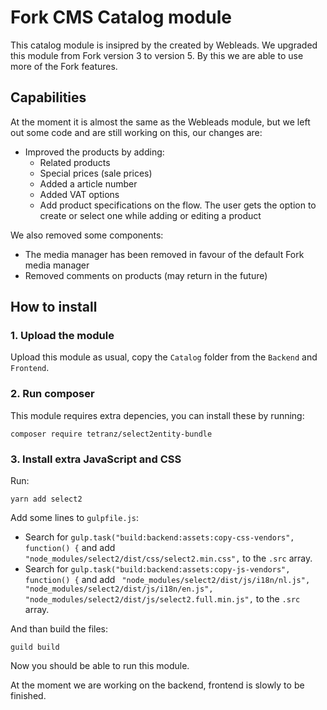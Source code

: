 # Fork CMS Catalog module
This catalog module is insipred by the created by Webleads. We upgraded this module from Fork version 3 to version 5. By this we are able to use more of the Fork features.

## Capabilities
At the moment it is almost the same as the Webleads module, but we left out some code and are still working on this, our changes are:
* Improved the products by adding:
  * Related products
  * Special prices (sale prices)
  * Added a article number
  * Added VAT options
  * Add product specifications on the flow. The user gets the option to create or select one while adding or editing a product

We also removed some components:
* The media manager has been removed in favour of the default Fork media manager
* Removed comments on products (may return in the future)

## How to install

### 1. Upload the module
Upload this module as usual, copy the `Catalog` folder from the `Backend` and `Frontend`.

### 2. Run composer
This module requires extra depencies, you can install these by running:

```
composer require tetranz/select2entity-bundle
```

### 3. Install extra JavaScript and CSS

Run:
```
yarn add select2
```

Add some lines to `gulpfile.js`:
* Search for `gulp.task("build:backend:assets:copy-css-vendors", function() {` and add `"node_modules/select2/dist/css/select2.min.css",` to the `.src` array.
* Search for `gulp.task("build:backend:assets:copy-js-vendors", function() {` and add `
    "node_modules/select2/dist/js/i18n/nl.js",
    "node_modules/select2/dist/js/i18n/en.js",
    "node_modules/select2/dist/js/select2.full.min.js",` to the `.src` array.

And than build the files:
```
guild build
```

Now you should be able to run this module.

At the moment we are working on the backend, frontend is slowly to be finished.
